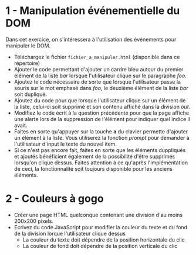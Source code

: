 # 1 - Manipulation événementielle du DOM

Dans cet exercice, on s'intéressera à l'utilisation des événements pour manipuler le DOM.
 * Téléchargez le fichier `fichier_a_manipuler.html` (disponible dans ce répertoire)
 * Ajouter le code permettant d'ajouter un cardre bleu autour du premier élément de la liste *bar* lorsque l'utilisateur clique sur le paragraphe *foo*.
 * Ajoutez le code nécessaire de sorte que lorsque l'utilisateur passe la souris sur le mot emphasé dans *foo*, le deuxième élément de la liste *bar* soit dupliqué.
 * Ajoutez du code pour que lorsque l'utilisateur clique sur un élément de la liste, celui-ci soit supprimé et son contenu affiché dans la division *out*.
 * Modifiez le code écrit à la question précédente pour que la page affiche une alerte lors de la suppression de l'élément pour indiquer quel indice il avait.
 * Faites en sorte qu'appuyer sur la touche **a** du clavier permette d'ajouter un élément à la liste. Vous utiliserez la fonction *prompt* pour demander à l'utilisateur d'input le texte du nouvel item.
 * Si ce n'est pas encore fait, faites en sorte que les éléments duppliqués et ajoutés bénéficient également de la possibilité d'être supprimés lorsqu'on clique dessus. Faites attention à ce qu'après l'implémentation de ceci, la fonctionnalité soit toujours disponible pour les anciens éléments.
 
# 2 - Couleurs à gogo

 * Créer une page HTML quelconque contenant une division d'au moins 200x200 pixels.
 * Ecrivez du code JavaScript pour modifier la couleur du texte et du fond de la division lorque l'utilisateur clique dessus
   - La couleur du texte doit dépendre de la position horizontale du clic
   - La couleur de fond doit dépendre de la position verticale du clic
